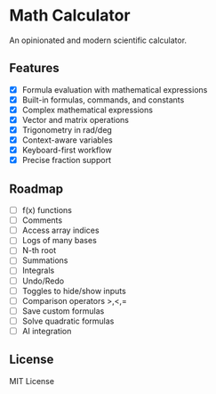 # Math Calculator

An opinionated and modern scientific calculator.

## Features

- [x] Formula evaluation with mathematical expressions
- [x] Built-in formulas, commands, and constants
- [x] Complex mathematical expressions
- [x] Vector and matrix operations
- [x] Trigonometry in rad/deg
- [x] Context-aware variables
- [x] Keyboard-first workflow
- [x] Precise fraction support

## Roadmap

- [ ] f(x) functions
- [ ] Comments
- [ ] Access array indices
- [ ] Logs of many bases
- [ ] N-th root
- [ ] Summations
- [ ] Integrals
- [ ] Undo/Redo
- [ ] Toggles to hide/show inputs
- [ ] Comparison operators >,<,=
- [ ] Save custom formulas
- [ ] Solve quadratic formulas
- [ ] AI integration

## License

MIT License
